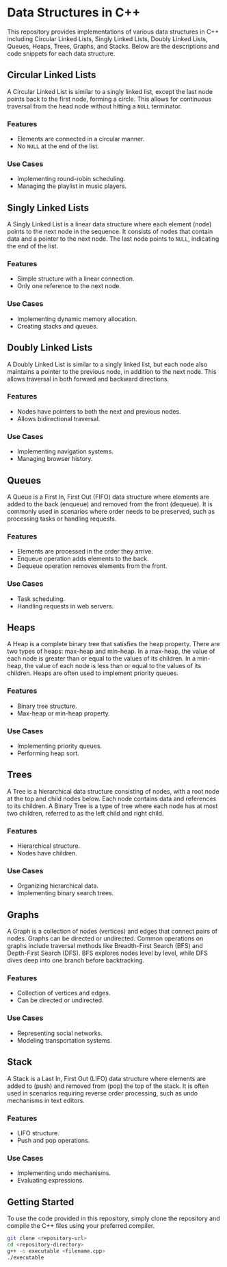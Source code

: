 # Data Structures in C++

This repository provides implementations of various data structures in C++ including Circular Linked Lists, Singly Linked Lists, Doubly Linked Lists, Queues, Heaps, Trees, Graphs, and Stacks. Below are the descriptions and code snippets for each data structure.

## Circular Linked Lists

A Circular Linked List is similar to a singly linked list, except the last node points back to the first node, forming a circle. This allows for continuous traversal from the head node without hitting a `NULL` terminator.

### Features
- Elements are connected in a circular manner.
- No `NULL` at the end of the list.

### Use Cases
- Implementing round-robin scheduling.
- Managing the playlist in music players.

## Singly Linked Lists

A Singly Linked List is a linear data structure where each element (node) points to the next node in the sequence. It consists of nodes that contain data and a pointer to the next node. The last node points to `NULL`, indicating the end of the list.

### Features
- Simple structure with a linear connection.
- Only one reference to the next node.

### Use Cases
- Implementing dynamic memory allocation.
- Creating stacks and queues.

## Doubly Linked Lists

A Doubly Linked List is similar to a singly linked list, but each node also maintains a pointer to the previous node, in addition to the next node. This allows traversal in both forward and backward directions.

### Features
- Nodes have pointers to both the next and previous nodes.
- Allows bidirectional traversal.

### Use Cases
- Implementing navigation systems.
- Managing browser history.

## Queues

A Queue is a First In, First Out (FIFO) data structure where elements are added to the back (enqueue) and removed from the front (dequeue). It is commonly used in scenarios where order needs to be preserved, such as processing tasks or handling requests.

### Features
- Elements are processed in the order they arrive.
- Enqueue operation adds elements to the back.
- Dequeue operation removes elements from the front.

### Use Cases
- Task scheduling.
- Handling requests in web servers.

## Heaps

A Heap is a complete binary tree that satisfies the heap property. There are two types of heaps: max-heap and min-heap. In a max-heap, the value of each node is greater than or equal to the values of its children. In a min-heap, the value of each node is less than or equal to the values of its children. Heaps are often used to implement priority queues.

### Features
- Binary tree structure.
- Max-heap or min-heap property.

### Use Cases
- Implementing priority queues.
- Performing heap sort.

## Trees

A Tree is a hierarchical data structure consisting of nodes, with a root node at the top and child nodes below. Each node contains data and references to its children. A Binary Tree is a type of tree where each node has at most two children, referred to as the left child and right child.

### Features
- Hierarchical structure.
- Nodes have children.

### Use Cases
- Organizing hierarchical data.
- Implementing binary search trees.

## Graphs

A Graph is a collection of nodes (vertices) and edges that connect pairs of nodes. Graphs can be directed or undirected. Common operations on graphs include traversal methods like Breadth-First Search (BFS) and Depth-First Search (DFS). BFS explores nodes level by level, while DFS dives deep into one branch before backtracking.

### Features
- Collection of vertices and edges.
- Can be directed or undirected.

### Use Cases
- Representing social networks.
- Modeling transportation systems.

## Stack

A Stack is a Last In, First Out (LIFO) data structure where elements are added to (push) and removed from (pop) the top of the stack. It is often used in scenarios requiring reverse order processing, such as undo mechanisms in text editors.

### Features
- LIFO structure.
- Push and pop operations.

### Use Cases
- Implementing undo mechanisms.
- Evaluating expressions.

## Getting Started

To use the code provided in this repository, simply clone the repository and compile the C++ files using your preferred compiler.

```sh
git clone <repository-url>
cd <repository-directory>
g++ -o executable <filename.cpp>
./executable
